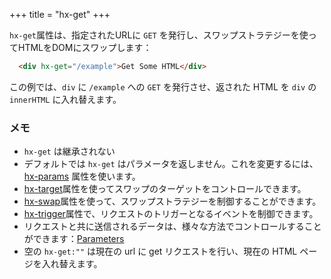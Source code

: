 +++
title = "hx-get"
+++

`hx-get`属性は、指定されたURLに `GET` を発行し、スワップストラテジーを使ってHTMLをDOMにスワップします：

```html
  <div hx-get="/example">Get Some HTML</div>
```

この例では、`div` に `/example` への `GET` を発行させ、返された HTML を `div` の `innerHTML` に入れ替えます。

### メモ

* `hx-get` は継承されない
* デフォルトでは `hx-get` はパラメータを返しません。これを変更するには、[hx-params](@/attributes/hx-params.md) 属性を使います。
* [hx-target](@/attributes/hx-target.md)属性を使ってスワップのターゲットをコントロールできます。
* [hx-swap](@/attributes/hx-swap.md)属性を使って、スワップストラテジーを制御することができます。
* [hx-trigger](@/attributes/hx-trigger.md)属性で、リクエストのトリガーとなるイベントを制御できます。
* リクエストと共に送信されるデータは、様々な方法でコントロールすることができます：[Parameters](@/docs.md#parameters)
* 空の `hx-get:""` は現在の url に get リクエストを行い、現在の HTML ページを入れ替えます。 
